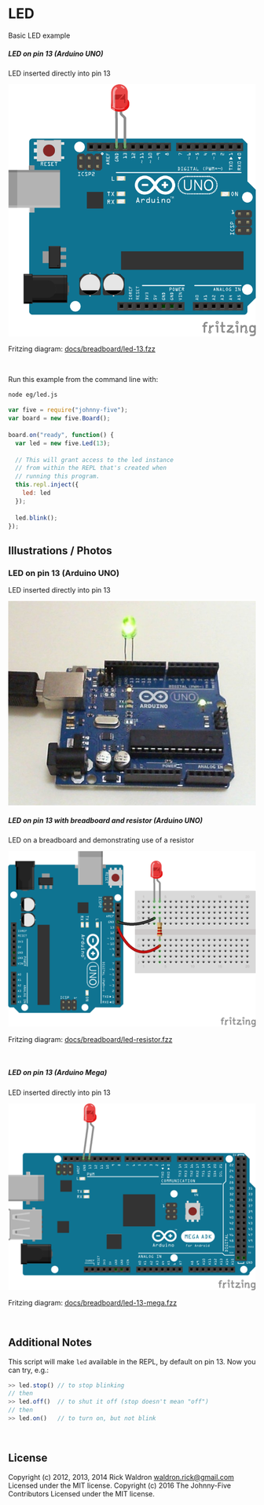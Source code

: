 <!--remove-start-->

# LED

<!--remove-end-->


Basic LED example





##### LED on pin 13 (Arduino UNO)


LED inserted directly into pin 13


![docs/breadboard/led-13.png](breadboard/led-13.png)<br>

Fritzing diagram: [docs/breadboard/led-13.fzz](breadboard/led-13.fzz)

&nbsp;




Run this example from the command line with:
```bash
node eg/led.js
```


```javascript
var five = require("johnny-five");
var board = new five.Board();

board.on("ready", function() {
  var led = new five.Led(13);

  // This will grant access to the led instance
  // from within the REPL that's created when
  // running this program.
  this.repl.inject({
    led: led
  });

  led.blink();
});


```


## Illustrations / Photos


### LED on pin 13 (Arduino UNO)


LED inserted directly into pin 13


![docs/images/led.jpg](images/led.jpg)  

##### LED on pin 13 with breadboard and resistor (Arduino UNO)


LED on a breadboard and demonstrating use of a resistor


![docs/breadboard/led-resistor.png](breadboard/led-resistor.png)<br>

Fritzing diagram: [docs/breadboard/led-resistor.fzz](breadboard/led-resistor.fzz)

&nbsp;
##### LED on pin 13 (Arduino Mega)


LED inserted directly into pin 13


![docs/breadboard/led-13-mega.png](breadboard/led-13-mega.png)<br>

Fritzing diagram: [docs/breadboard/led-13-mega.fzz](breadboard/led-13-mega.fzz)

&nbsp;





## Additional Notes
This script will make `led` available in the REPL, by default on pin 13.
Now you can try, e.g.:

```js
>> led.stop() // to stop blinking
// then
>> led.off()  // to shut it off (stop doesn't mean "off")
// then
>> led.on()   // to turn on, but not blink
```


&nbsp;

<!--remove-start-->

## License
Copyright (c) 2012, 2013, 2014 Rick Waldron <waldron.rick@gmail.com>
Licensed under the MIT license.
Copyright (c) 2016 The Johnny-Five Contributors
Licensed under the MIT license.

<!--remove-end-->
